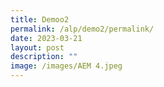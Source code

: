 ```yaml
---
title: Demoo2
permalink: /alp/demo2/permalink/
date: 2023-03-21
layout: post
description: ""
image: /images/AEM 4.jpeg
---
```

